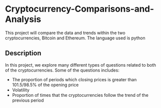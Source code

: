 # Cryptocurrency-Comparisons-and-Analysis
This project will compare the data and trends within the two cryptocurrencies, Bitcoin and Ethereum. 
The language used is python

## Description
In this project, we explore many different types of questions related to both of the cryptocurrencies.
Some of the questions includes:
- The proportion of periods which closing prices is greater than 101.5/98.5% of the opening price
- Volatility
- Proportion of times that the cryptocurrencies follow the trend of the previous period
